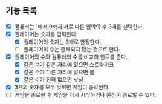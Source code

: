 ## 기능 목록
- [X] 컴퓨터는 1에서 9까지 서로 다른 임의의 수 3개를 선택한다.
- [X] 플레이어는 숫자를 입력한다.
  - [X] 플레이어의 숫자는 3개로 한정한다.
  - [ ] 플레이어의 수는 중복되지 않는 것으로 한다.
- [X] 플레이어의 수와 컴퓨터의 수를 비교해 힌트를 준다.
  - [X] 같은 수가 같은 자리에 있으면 스트라이크
  - [X] 같은 수가 다른 자리에 있으면 볼
  - [X] 같은 수가 전혀 없으면 낫싱
- [X] 3개의 숫자를 모두 맞히면 게임이 종료된다.
- [ ] 게임을 종료한 후 게임을 다시 시작하거나 완전히 종료할 수 있다.